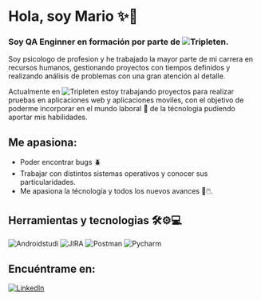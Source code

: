# Hola, soy Mario ✨🚀  

### Soy QA Enginner en formación por parte de ![Tripleten](https://img.shields.io/badge/Tripleten-Tripleten?style=plastic&logoColor=%23FFFFFF&logoSize=auto&color=%23000000).

Soy psicologo de profesion y he trabajado la mayor parte de mi carrera en recursos humanos, gestionando proyectos con tiempos definidos y realizando análisis de problemas con una gran atención al detalle. 

Actualmente en ![Tripleten](https://img.shields.io/badge/Tripleten-Tripleten?style=plastic&logoColor=%23FFFFFF&logoSize=auto&color=%23000000) estoy trabajando proyectos para realizar pruebas en aplicaciones web y aplicaciones moviles, con el objetivo de poderme incorporar en el mundo laboral 💼 de la técnologia pudiendo aportar mis habilidades. 

## Me apasiona: 
- Poder encontrar bugs 🪲
- Trabajar con distintos sistemas operativos y conocer sus particularidades.
- Me apasiona la técnología y todos los nuevos avances 📱🖱️.

## Herramientas y tecnologias 🛠️⚙️💻
![Androidstudi](https://img.shields.io/badge/Android_Studio-Android_Studio?style=for-the-badge&logo=androidstudio&logoColor=%23FFFFFF&logoSize=auto&labelColor=%23000000&color=%233DDC84) ![JIRA](https://img.shields.io/badge/Jira-Jira?style=for-the-badge&logo=jira&logoColor=%23FFFFFF&logoSize=auto&labelColor=%23000000&color=%230052CC) ![Postman](https://img.shields.io/badge/Postman-Postman?style=for-the-badge&logo=postman&logoColor=%23FFFFFF&logoSize=auto&labelColor=%23000000&color=%23FF6C37) ![Pycharm](https://img.shields.io/badge/Pycharm-Pycharm?style=for-the-badge&logo=pycharm&logoColor=%23FFFFFF&logoSize=auto&labelColor=%23000000&color=%231DA456)
## Encuéntrame en:
[![LinkedIn](https://img.shields.io/badge/Mario_Pastrana-Mario_Pastrana?style=for-the-badge&logo=linkedin&logoColor=%23FFFFFF&logoSize=auto&label=Linkedin&labelColor=%23000000&color=%230A66C2
)](www.linkedin.com/in/mario-guillermo-p-99b040140)

